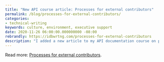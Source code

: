 ```yaml
---
title: "New API course article: Processes for external contributors"
permalink: /blog/processes-for-external-contributors/
categories:
- technical-writing
keywords: culture, environment, executive support
date: 2020-11-26 06:00:00.000000000 -08:00
rebrandly: https://idbwrtng.com/processes-for-external-contributors
description: "I added a new article to my API documentation course on processes for external contributors. One of the main advantages of a version-control-based system, especially using open-source technologies, is the promise of collaboration. Not just collaboration with your immediate team, but scaling beyond your team to also include other contributors within your organization and even contributors from the community. Many people embrace docs-as-code with the hope and expectation that many engineers will contribute to the docs. In this section, I cover processes to consider when external contributors (external to your team, not necessarily external to the company) write content."
---
```


Read more: [Processes for external contributors](/learnapidoc/docapis_changing_internal_doc_culture.html).
